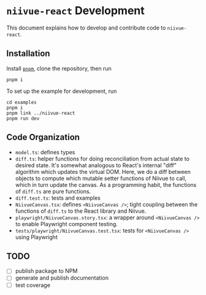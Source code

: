 # `niivue-react` Development

This document explains how to develop and contribute code to `niivue-react`.

## Installation

Install [`pnpm`](https://pnpm.io/installation), clone the repository, then run

```shell
pnpm i
```

To set up the example for development, run

```shell
cd examples
pnpm i
pnpm link ../niivue-react
pnpm run dev
```

## Code Organization

- `model.ts`: defines types
- `diff.ts`: helper functions for doing reconciliation from actual state to desired state.
  It's somewhat analogous to React's internal "diff" algorithm which updates the virtual DOM.
  Here, we do a diff between objects to compute which mutable setter functions of Niivue to call,
  which in turn update the canvas. As a programming habit, the functions of `diff.ts` are pure functions.
- `diff.test.ts`: tests and examples
- `NiivueCanvas.tsx`: defines `<NiivueCanvas />`; tight coupling between the functions of `diff.ts` to the React library and Niivue.
- `playwright/NiivueCanvas.story.tsx`: a wrapper around `<NiivueCanvas />` to enable Playwright component testing.
- `tests/playwright/NiivueCanvas.test.tsx`: tests for `<NiivueCanvas />` using Playwright

## TODO

- [ ] publish package to NPM
- [ ] generate and publish documentation
- [ ] test coverage
